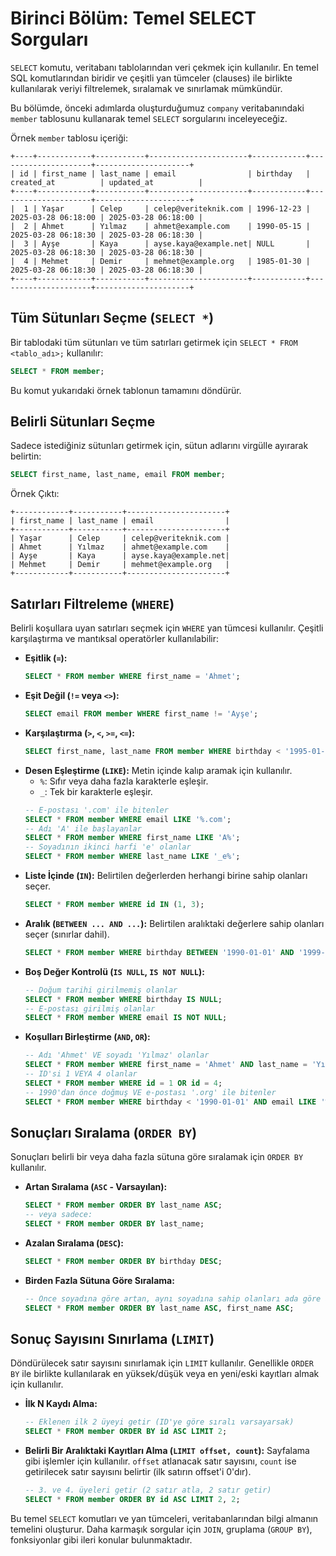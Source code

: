 # Birinci Bölüm: Temel SELECT Sorguları

`SELECT` komutu, veritabanı tablolarından veri çekmek için kullanılır. En temel SQL komutlarından biridir ve çeşitli yan tümceler (clauses) ile birlikte kullanılarak veriyi filtrelemek, sıralamak ve sınırlamak mümkündür.

Bu bölümde, önceki adımlarda oluşturduğumuz `company` veritabanındaki `member` tablosunu kullanarak temel `SELECT` sorgularını inceleyeceğiz.

Örnek `member` tablosu içeriği:
```
+----+------------+-----------+----------------------+------------+---------------------+---------------------+
| id | first_name | last_name | email                | birthday   | created_at          | updated_at          |
+----+------------+-----------+----------------------+------------+---------------------+---------------------+
|  1 | Yaşar      | Celep     | celep@veriteknik.com | 1996-12-23 | 2025-03-28 06:18:00 | 2025-03-28 06:18:00 |
|  2 | Ahmet      | Yılmaz    | ahmet@example.com    | 1990-05-15 | 2025-03-28 06:18:30 | 2025-03-28 06:18:30 |
|  3 | Ayşe       | Kaya      | ayse.kaya@example.net| NULL       | 2025-03-28 06:18:30 | 2025-03-28 06:18:30 |
|  4 | Mehmet     | Demir     | mehmet@example.org   | 1985-01-30 | 2025-03-28 06:18:30 | 2025-03-28 06:18:30 |
+----+------------+-----------+----------------------+------------+---------------------+---------------------+
```

## Tüm Sütunları Seçme (`SELECT *`)

Bir tablodaki tüm sütunları ve tüm satırları getirmek için `SELECT * FROM <tablo_adı>;` kullanılır:
```sql
SELECT * FROM member; 
```
Bu komut yukarıdaki örnek tablonun tamamını döndürür.

## Belirli Sütunları Seçme

Sadece istediğiniz sütunları getirmek için, sütun adlarını virgülle ayırarak belirtin:
```sql
SELECT first_name, last_name, email FROM member;
```
Örnek Çıktı:
```
+------------+-----------+----------------------+
| first_name | last_name | email                |
+------------+-----------+----------------------+
| Yaşar      | Celep     | celep@veriteknik.com |
| Ahmet      | Yılmaz    | ahmet@example.com    |
| Ayşe       | Kaya      | ayse.kaya@example.net|
| Mehmet     | Demir     | mehmet@example.org   |
+------------+-----------+----------------------+
```

## Satırları Filtreleme (`WHERE`)

Belirli koşullara uyan satırları seçmek için `WHERE` yan tümcesi kullanılır. Çeşitli karşılaştırma ve mantıksal operatörler kullanılabilir:

*   **Eşitlik (`=`):**
    ```sql
    SELECT * FROM member WHERE first_name = 'Ahmet';
    ```
*   **Eşit Değil (`!=` veya `<>`):**
    ```sql
    SELECT email FROM member WHERE first_name != 'Ayşe';
    ```
*   **Karşılaştırma (`>`, `<`, `>=`, `<=`):**
    ```sql
    SELECT first_name, last_name FROM member WHERE birthday < '1995-01-01';
    ```
*   **Desen Eşleştirme (`LIKE`):** Metin içinde kalıp aramak için kullanılır.
    *   `%`: Sıfır veya daha fazla karakterle eşleşir.
    *   `_`: Tek bir karakterle eşleşir.
    ```sql
    -- E-postası '.com' ile bitenler
    SELECT * FROM member WHERE email LIKE '%.com'; 
    -- Adı 'A' ile başlayanlar
    SELECT * FROM member WHERE first_name LIKE 'A%'; 
    -- Soyadının ikinci harfi 'e' olanlar
    SELECT * FROM member WHERE last_name LIKE '_e%'; 
    ```
*   **Liste İçinde (`IN`):** Belirtilen değerlerden herhangi birine sahip olanları seçer.
    ```sql
    SELECT * FROM member WHERE id IN (1, 3);
    ```
*   **Aralık (`BETWEEN ... AND ...`):** Belirtilen aralıktaki değerlere sahip olanları seçer (sınırlar dahil).
    ```sql
    SELECT * FROM member WHERE birthday BETWEEN '1990-01-01' AND '1999-12-31';
    ```
*   **Boş Değer Kontrolü (`IS NULL`, `IS NOT NULL`):**
    ```sql
    -- Doğum tarihi girilmemiş olanlar
    SELECT * FROM member WHERE birthday IS NULL; 
    -- E-postası girilmiş olanlar
    SELECT * FROM member WHERE email IS NOT NULL; 
    ```
*   **Koşulları Birleştirme (`AND`, `OR`):**
    ```sql
    -- Adı 'Ahmet' VE soyadı 'Yılmaz' olanlar
    SELECT * FROM member WHERE first_name = 'Ahmet' AND last_name = 'Yılmaz'; 
    -- ID'si 1 VEYA 4 olanlar
    SELECT * FROM member WHERE id = 1 OR id = 4; 
    -- 1990'dan önce doğmuş VE e-postası '.org' ile bitenler
    SELECT * FROM member WHERE birthday < '1990-01-01' AND email LIKE '%.org'; 
    ```

## Sonuçları Sıralama (`ORDER BY`)

Sonuçları belirli bir veya daha fazla sütuna göre sıralamak için `ORDER BY` kullanılır.

*   **Artan Sıralama (`ASC` - Varsayılan):**
    ```sql
    SELECT * FROM member ORDER BY last_name ASC;
    -- veya sadece:
    SELECT * FROM member ORDER BY last_name;
    ```
*   **Azalan Sıralama (`DESC`):**
    ```sql
    SELECT * FROM member ORDER BY birthday DESC;
    ```
*   **Birden Fazla Sütuna Göre Sıralama:**
    ```sql
    -- Önce soyadına göre artan, aynı soyadına sahip olanları ada göre artan sırala
    SELECT * FROM member ORDER BY last_name ASC, first_name ASC; 
    ```

## Sonuç Sayısını Sınırlama (`LIMIT`)

Döndürülecek satır sayısını sınırlamak için `LIMIT` kullanılır. Genellikle `ORDER BY` ile birlikte kullanılarak en yüksek/düşük veya en yeni/eski kayıtları almak için kullanılır.

*   **İlk N Kaydı Alma:**
    ```sql
    -- Eklenen ilk 2 üyeyi getir (ID'ye göre sıralı varsayarsak)
    SELECT * FROM member ORDER BY id ASC LIMIT 2; 
    ```
*   **Belirli Bir Aralıktaki Kayıtları Alma (`LIMIT offset, count`):**
    Sayfalama gibi işlemler için kullanılır. `offset` atlanacak satır sayısını, `count` ise getirilecek satır sayısını belirtir (ilk satırın offset'i 0'dır).
    ```sql
    -- 3. ve 4. üyeleri getir (2 satır atla, 2 satır getir)
    SELECT * FROM member ORDER BY id ASC LIMIT 2, 2; 
    ```

Bu temel `SELECT` komutları ve yan tümceleri, veritabanlarından bilgi almanın temelini oluşturur. Daha karmaşık sorgular için `JOIN`, gruplama (`GROUP BY`), fonksiyonlar gibi ileri konular bulunmaktadır.
